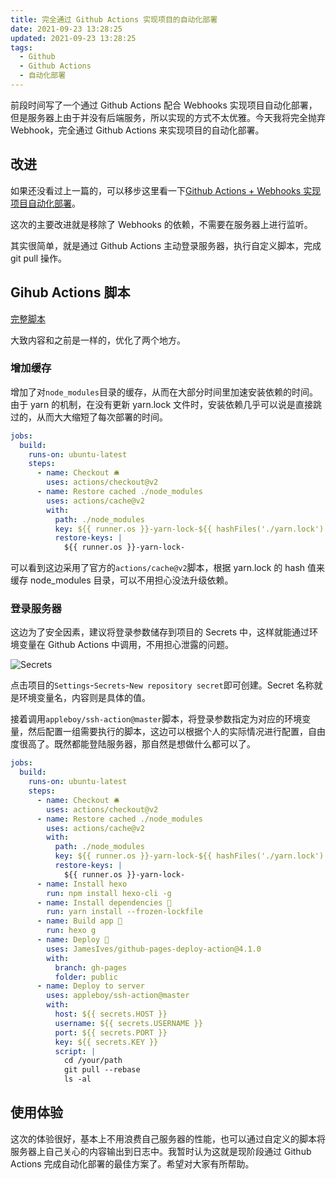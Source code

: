 ```yaml
---
title: 完全通过 Github Actions 实现项目的自动化部署
date: 2021-09-23 13:28:25
updated: 2021-09-23 13:28:25
tags:
  - Github
  - Github Actions
  - 自动化部署
---
```


前段时间写了一个通过 Github Actions 配合 Webhooks 实现项目自动化部署，但是服务器上由于并没有后端服务，所以实现的方式不太优雅。今天我将完全抛弃 Webhook，完全通过 Github Actions 来实现项目的自动化部署。

<!--more-->

## 改进

如果还没看过上一篇的，可以移步这里看一下[Github Actions + Webhooks 实现项目自动化部署](/posts/10/)。

这次的主要改进就是移除了 Webhooks 的依赖，不需要在服务器上进行监听。

其实很简单，就是通过 Github Actions 主动登录服务器，执行自定义脚本，完成 git pull 操作。

## Gihub Actions 脚本

[完整脚本](https://github.com/ZvonimirSun/my-hexo-blog/blob/73af98ae4ef95156d2e51697633b9fb43c59386e/.github/workflows/deploy.yml)

大致内容和之前是一样的，优化了两个地方。

### 增加缓存

增加了对`node_modules`目录的缓存，从而在大部分时间里加速安装依赖的时间。由于 yarn 的机制，在没有更新 yarn.lock 文件时，安装依赖几乎可以说是直接跳过的，从而大大缩短了每次部署的时间。

```yaml
jobs:
  build:
    runs-on: ubuntu-latest
    steps:
      - name: Checkout 🛎️
        uses: actions/checkout@v2
      - name: Restore cached ./node_modules
        uses: actions/cache@v2
        with:
          path: ./node_modules
          key: ${{ runner.os }}-yarn-lock-${{ hashFiles('./yarn.lock') }}
          restore-keys: |
            ${{ runner.os }}-yarn-lock-
```

可以看到这边采用了官方的`actions/cache@v2`脚本，根据 yarn.lock 的 hash 值来缓存 node_modules 目录，可以不用担心没法升级依赖。

### 登录服务器

这边为了安全因素，建议将登录参数储存到项目的 Secrets 中，这样就能通过环境变量在 Github Actions 中调用，不用担心泄露的问题。

![Secrets](https://img.iszy.xyz/20210923134132.png)

点击项目的`Settings`-`Secrets`-`New repository secret`即可创建。Secret 名称就是环境变量名，内容则是具体的值。

接着调用`appleboy/ssh-action@master`脚本，将登录参数指定为对应的环境变量，然后配置一组需要执行的脚本，这边可以根据个人的实际情况进行配置，自由度很高了。既然都能登陆服务器，那自然是想做什么都可以了。

```yaml
jobs:
  build:
    runs-on: ubuntu-latest
    steps:
      - name: Checkout 🛎️
        uses: actions/checkout@v2
      - name: Restore cached ./node_modules
        uses: actions/cache@v2
        with:
          path: ./node_modules
          key: ${{ runner.os }}-yarn-lock-${{ hashFiles('./yarn.lock') }}
          restore-keys: |
            ${{ runner.os }}-yarn-lock-
      - name: Install hexo
        run: npm install hexo-cli -g
      - name: Install dependencies 🔧
        run: yarn install --frozen-lockfile
      - name: Build app 🔧
        run: hexo g
      - name: Deploy 🚀
        uses: JamesIves/github-pages-deploy-action@4.1.0
        with:
          branch: gh-pages
          folder: public
      - name: Deploy to server
        uses: appleboy/ssh-action@master
        with:
          host: ${{ secrets.HOST }}
          username: ${{ secrets.USERNAME }}
          port: ${{ secrets.PORT }}
          key: ${{ secrets.KEY }}
          script: |
            cd /your/path
            git pull --rebase
            ls -al
```

## 使用体验

这次的体验很好，基本上不用浪费自己服务器的性能，也可以通过自定义的脚本将服务器上自己关心的内容输出到日志中。我暂时认为这就是现阶段通过 Github Actions 完成自动化部署的最佳方案了。希望对大家有所帮助。

